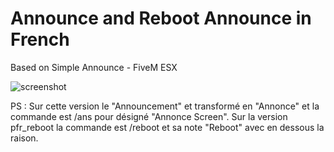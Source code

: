 # Announce and Reboot Announce in French
Based on Simple Announce - FiveM ESX

![screenshot](https://forum.fivem.net/uploads/default/optimized/3X/5/f/5fe54167ebd68b9c5e9684076c9715ffc0e503e4_2_690x377.jpg)

PS : Sur cette version le "Announcement" et transformé en "Annonce" et la commande est /ans pour désigné "Annonce Screen".
Sur la version pfr_reboot la commande est /reboot et sa note "Reboot" avec en dessous la raison.
